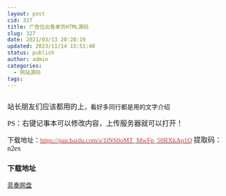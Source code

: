 ```yaml
---
layout: post
cid: 327
title: 广告位出售单页HTML源码
slug: 327
date: 2021/03/13 20:28:19
updated: 2023/11/14 15:51:40
status: publish
author: admin
categories: 
  - 网站源码
tags: 
---
```



<div alt="潮男心博客 www.cnx0.com">
	<a class="pics" href="http://images.upload.dzs6.com/upload/1/888552/images/20200709/20200709012413191319.png" rel="pics"><img src="http://images.upload.dzs6.com/upload/1/888552/images/20200709/20200709012413191319.png" class="scrollLoading" data-url="http://images.upload.dzs6.com/upload/1/888552/images/20200709/20200709012413191319.png" alt="" /></a> 
	<p>
		<span style="font-size:16px;"><span style="font-family:&quot;font-size:16px;">站长朋友们应该都用的上</span></span><span style="font-family:&quot;font-size:16px;">，看好多同行都是用的文字介绍</span> 
	</p>
	<p>
		<span style="font-size:16px;"><span style="font-family:&quot;font-size:16px;">PS：右键记事本可以修改内容，上传服务器就可以打开！</span></span> 
	</p>
	<p>
		<span style="font-size:15px;"><span style="font-family:&quot;font-size:16px;">下载地址：</span><a href="https://djblog.cn/admin/v" target="_blank"><span style="color:#E53333;font-family:&quot;font-size:16px;">https://pan.baidu.com/s/1lNS0oMT_MwFp_50RXkAp1Q</span></a><span style="color:#E53333;font-family:&quot;font-size:16px;">&nbsp;</span></span><span style="font-size:16px;font-family:&quot;">提取码：n2ex</span> 
	</p>
	<div id="fengexuxian">
	</div>
	<div class="page-content-intro main-article">
		<div class="down-url-wrap">
			<h3 class="tit">
				<i class="ico"></i>下载地址
			</h3>
<a href="https://djblog.cn/admin/#down" onclick="window.open('https://www.lanzoux.com/imRspefsoyf');return false;" class="sbtn" title=""><i class="ico"></i><i class="line"></i>蓝奏网盘</a> &nbsp;
		</div>
	</div>
</div>